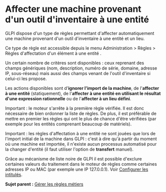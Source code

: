 Affecter une machine provenant d'un outil d'inventaire à une entité
===================================================================

GLPI dispose d'un type de règles permettant d'affecter automatiquement
une machine provenant d'un outil d'inventaire à une entité et un lieu.

Ce type de règle est accessible depuis le menu Administration \> Règles
\> Règles d'affectation d'un élément à une entité .

Un certain nombre de critères sont disponibles : ceux reprenant des
champs génériques (nom, description, numéro de série, domaine, adresse
IP, sous-réseau) mais aussi des champs venant de l'outil d'inventaire si
celui-ci les propose.

Les actions disponibles sont d'**ignorer l'import de la machine**, de
l'**affecter à une entité** (statiquement), de l'**affecter à une entité
en utilisant le résultat d'une expression rationnelle** ou de
l'**affecter à un lieu défini**.

Important : le moteur s'arrête à la première règle vérifiée. Il est donc
nécessaire de bien ordonner la liste de règles. De plus, il est
préférable de mettre en premier les règles qui ont le plus de chance
d'être vérifiées (par exemple pour les entités comprenant beaucoup de
matériels).

Important : les règles d'affectation à une entité ne sont jouées que
lors de l'import initial de la machine dans GLPI : c'est à dire qu'à
partir du moment où une machine est importée, il n'existe aucun
processus automatisé pour la changer d'entité (il faut utiliser l'option
de **transfert** manuel).

Grâce au mécanisme de liste noire de GLPI il est possible d'exclure
certaines valeurs du traitement dans le moteur de règles comme certaines
adresses IP ou MAC (par exemple une IP 127.0.0.1). Voir [Configurer les
intitulés](config_dropdown.html "Les intitulés se configurent depuis le menu Configuration > Intitulés").

**Sujet parent :** [Gérer les règles
métiers](../glpi/administration_rule.html "Les règles métiers se gèrent depuis le menu Administration > Règles")
